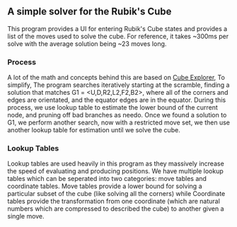 ## A simple solver for the Rubik's Cube
This program provides a UI for entering Rubik's Cube states and provides a list of the moves used to solve the cube. For reference, it takes ~300ms per solve with the average solution being ~23 moves long. 

### Process
A lot of the math and concepts behind this are based on [Cube Explorer](https://kociemba.org/cube.htm), To simplify, The program searches iteratively starting at the scramble, finding a solution that matches G1 = <U,D,R2,L2,F2,B2>, where all of the corners and edges are orientated, and the equator edges are in the equator. During this process, we use lookup table to estimate the lower bound of the current node, and pruning off bad branches as needo. Once we found a solution to G1, we perform another search, now with a restricted move set, we then use another lookup table for estimation until we solve the cube.

### Lookup Tables
Lookup tables are used heavily in this program as they massively increase the speed of evaluating and producing positions. We have multiple lookup tables which can be seperated into two categories: move tables and coordinate tables. Move tables provide a lower bound for solving a particular subset of the cube (like solving all the corners) while Coordinate tables provide the transformation from one coordinate (which are natural numbers which are compressed to described the cube) to another given a single move. 




